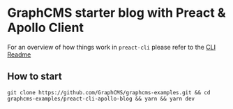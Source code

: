 # GraphCMS starter blog with Preact & Apollo Client

For an overview of how things work in `preact-cli` please refer to the [CLI Readme](https://github.com/developit/preact-cli/blob/master/README.md)

## How to start
```
git clone https://github.com/GraphCMS/graphcms-examples.git && cd graphcms-examples/preact-cli-apollo-blog && yarn && yarn dev
```

